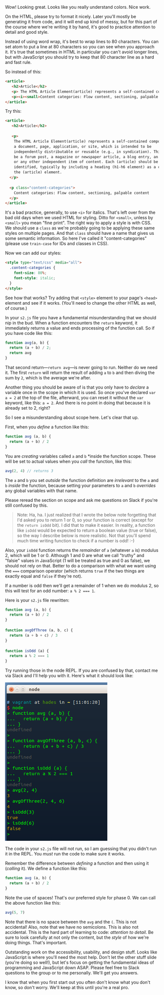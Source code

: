 Wow! Looking great. Looks like you really understand colors. Nice work.

On the HTML, please try to format it nicely. Later you'll mostly be generating it from code, and it will end up kind of messy, but for this part of the course where we're writing it by hand, it's good to practice attention to detail and good style.

Instead of using word wrap, it's best to wrap lines to 80 characters. You can set atom to put a line at 80 characters so you can see when you approach it. It's true that sometimes in HTML in particular you can't avoid longer lines, but with JavaScript you should try to keep that 80 character line as a hard and fast rule.

So instead of this:

```html
<article>
   <h2>Article</h2>
   <p> The HTML Article Element(article) represents a self-contained composition in a   document, page, application, or site, which is intended to be independently distributable or reusable (e.g., in syndication). This could be a forum post, a magazine or newspaper article, a blog entry, an object, or any other independent item of content. Each (article) should be identified, typically by including a heading (h1-h6 element) as a child of the (article) element. </p>
   <p><i><small>Content categories: Flow content, sectioning, palpable content</small></i></p>
</article>
```

Try this:

```html
<article>
   <h2>Article</h2>

   <p>
    The HTML Article Element(article) represents a self-contained composition in
    a document, page, application, or site, which is intended to be
    independently distributable or reusable (e.g., in syndication). This could
    be a forum post, a magazine or newspaper article, a blog entry, an object,
    or any other independent item of content. Each (article) should be
    identified, typically by including a heading (h1-h6 element) as a child of
    the (article) element.
  </p>

  <p class="content-categories">
    Content categories: Flow content, sectioning, palpable content
  </p>
</article>
```

It's a bad practice, generally, to use `<i>` for italics. That's left over from the bad old days when we used HTML for styling. Ditto for `<small>`, unless by `<small>` you mean "fine print". The right way to apply a style is with CSS. We should use a `class` as we're probably going to be applying these same styles on multiple pages. And that `class` should have a name that gives us some semantic information. So here I've called it "content-categories" (please use `train-case` for IDs and classes in CSS).

Now we can add our styles:

```html
<style type="text/css" media="all">
  .content-categories {
    font-size: 80%;
    font-style: italic;
  }
</style>
```

See how that works? Try adding that `<style>` element to your page's `<head>` element and see if it works. (You'll need to change the other HTML as well, of course.)

In your `s2.js` file you have a fundamental misunderstanding that we should nip in the bud. When a function encounters the `return` keyword, it immediately returns a value and ends processing of the function call. So if you have code like this:

```js
function avg(a, b) {
  return (a + b) / 2;
  return avg
}
```

That second return&mdash;`return avg`&mdash;is never going to run. Neither do we need it. The first `return` will return the result of adding `a` to `b` and then diving the sum by `2`, which is the average we're after.

Another thing you should be aware of is that you only have to *declare* a variable once in the scope in which it is used. So once you've declared `var a = 2` at the top of the file, afterward, you can reset it without the `var` keyword, like this: `a = 2`. And there is no point in doing that because it is already set to 2, right?

So I see a misunderstanding about scope here. Let's clear that up.

First, when you *define* a function like this:

```js
function avg (a, b) {
  return (a + b) / 2
}

```

You are *creating* variables called `a` and `b` *inside the function scope. These will be set to actual values when you *call* the function, like this:

```js
avg(2, 4) // returns 3
```

The `a` and `b` you set *outside* the function definition are *irrelevant* to the `a` and `b` *inside* the function, because setting your parameters to `a` and `b` *overrides* any global variables with that name.

Please reread the section on scope and ask me questions on Slack if you're still confused by this.

> Note: Ha, ha. I just realized that I wrote the below note forgetting that I'd asked you to return 1 or 0, so your function is correct (except for the `return isOdd` bit). I did that to make it easier. In reality, a function like `isOdd` would be expected to return a boolean value (true or false), so the way I describe below is more realistic. Not that you'll spend much time writing function to check if a number is odd! :-)

Also, your `isOdd` function returns the *remainder* of `a` (whatever `a` is) modulus 2, which will be 1 or 0. Although 1 and 0 are what we call "truthy" and "falsie" values in JavaScript (1 will be treated as true and 0 as false), we should not rely on that. Better to do a comparison with what we want using the `===` comparison operator (which returns `true` if the two things are exactly equal and `false` if they're not).

If a number is odd then we'll get a remainder of 1 when we do modulus 2, so this will test for an odd number: `a % 2 === 1`.

Here is your `s2.js` file rewritten:

```js
function avg (a, b) {
  return (a + b) / 2
}

function avgOfThree (a, b, c) {
  return (a + b + c) / 3
}

function isOdd (a) {
  return a % 2 === 1
}
```

Try running those in the node REPL. If you are confused by that, contact me via Slack and I'll help you with it. Here's what it should look like:

![REPL](./repl.png)

The code in your `s2.js` file will not run, so I am guessing that you didn't run it in the REPL. You *must* run the code to make sure it works.

Remember the difference between *defining* a function and then using it (*calling* it). We define a function like this:

```js
function avg (a, b) {
  return (a + b) / 2
}
```

Note the use of spaces! That's our preferred style for phase 0. We can call the above function like this:

```js
avg(5, 7)
```

Note that there is no space between the `avg` and the `(`. This is not accidental! Also, note that we have no semicolons. This is also not accidental. This is the hard part of learning to code: *attention to detail*. Be sure to look carefully at not only the content, but the *style* of how we're doing things. That's important.

Outstanding work on the accessibility, usability, and design stuff. Looks like JavaScript is where you'll need the most help. Don't let the other stuff slide (you're doing so well!), but let's focus on getting the fundamental ideas of programming and JavaScript down ASAP. Please feel free to Slack questions to the group or to me personally. We'll get you answers.

I know that when you first start out you often don't know what you don't know, so don't worry. We'll keep at this until you're a real pro.

